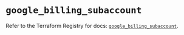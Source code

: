 # `google_billing_subaccount`

Refer to the Terraform Registry for docs: [`google_billing_subaccount`](https://registry.terraform.io/providers/hashicorp/google/6.9.0/docs/resources/billing_subaccount).
